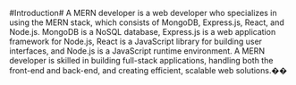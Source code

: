 #Introduction#
A MERN developer is a web developer who specializes in using the MERN stack, which consists of MongoDB, Express.js, React, and Node.js. MongoDB is a NoSQL database, Express.js is a web application framework for Node.js, React is a JavaScript library for building user interfaces, and Node.js is a JavaScript runtime environment. A MERN developer is skilled in building full-stack applications, handling both the front-end and back-end, and creating efficient, scalable web solutions.��
 
 
